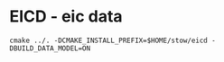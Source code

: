 EICD - eic data
===============

```
cmake ../. -DCMAKE_INSTALL_PREFIX=$HOME/stow/eicd -DBUILD_DATA_MODEL=ON
```
